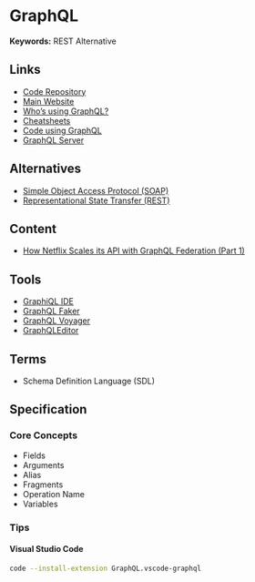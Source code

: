 # GraphQL

**Keywords:** REST Alternative

<!--
https://github.com/hoppscotch/hoppscotch

Underfitting and Overfitting

Playground
GET query missing.
-->

<!--
https://www.linkedin.com/learning/building-a-graphql-project-with-react-js

https://www.youtube.com/watch?v=E3NHd-PkLrQ
https://www.youtube.com/watch?v=QrEOvHdH2Cg
-->

<!--
"gql:generate": "graphql-codegen --config codegen.yml && eslint src/wcl/types.ts -c .eslintrc.wcl.js --fix && prettier --write src/wcl/types.ts && prettier --write schema.json && prettier --write src/wcl/gql/schema.graphql",
"gql:introspection": "ts-node src/wcl/queries/introspection.ts",
-->

## Links

- [Code Repository](https://github.com/graphql/graphql-spec)
- [Main Website](https://graphql.org/)
- [Who’s using GraphQL?](https://graphql.org/users/)
- [Cheatsheets](https://github.com/njNafir/react-cheatsheets/blob/master/graphql.md)
- [Code using GraphQL](https://graphql.org/code/)
- [GraphQL Server](/graphql/graphql-server.md)

## Alternatives

- [Simple Object Access Protocol (SOAP)](/rest.md)
- [Representational State Transfer (REST)](/rest.md)

## Content

- [How Netflix Scales its API with GraphQL Federation (Part 1)](https://netflixtechblog.com/how-netflix-scales-its-api-with-graphql-federation-part-1-ae3557c187e2)

## Tools

- [GraphiQL IDE](/graphql/graphql-ide.md)
- [GraphQL Faker](https://github.com/APIs-guru/graphql-faker)
- [GraphQL Voyager](https://apis.guru/graphql-voyager/)
- [GraphQLEditor](https://github.com/graphql-editor/graphql-editor)

## Terms

- Schema Definition Language (SDL)

## Specification

### Core Concepts

- Fields
- Arguments
- Alias
- Fragments
- Operation Name
- Variables

### Tips

#### Visual Studio Code

```sh
code --install-extension GraphQL.vscode-graphql
```

<!-- ## CLI

### Installation

#### Homebrew

```sh
brew install graphql-cli
```

### Commands

```sh
graphql
```

### Usage

```sh
#
graphql get-schema -p database
``` -->

